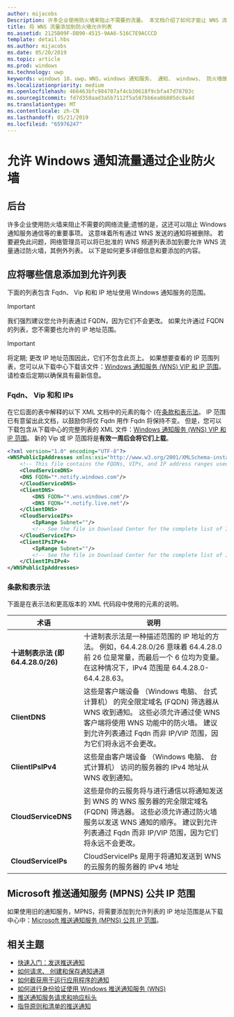 ```yaml
---
author: mijacobs
Description: 许多企业使用防火墙来阻止不需要的流量。 本文档介绍了如何才能让 WNS 流量通过防火墙。
title: 将 WNS 流量添加到防火墙允许列表
ms.assetid: 2125B09F-DB90-4515-9AA6-516C7E9ACCCD
template: detail.hbs
ms.author: mijacobs
ms.date: 05/20/2019
ms.topic: article
ms.prod: windows
ms.technology: uwp
keywords: windows 10，uwp，WNS，windows 通知服务、 通知、 windows、 防火墙故障排除、 IP、 流量、 企业版、 网络、 IPv4、 VIP、 FQDN，公共 IP 地址
ms.localizationpriority: medium
ms.openlocfilehash: 466463bfc984707af4cb30618f9cbfa47d78703c
ms.sourcegitcommit: fd7d358aad3a5b7112f5a587bb6ea86805dc8a4d
ms.translationtype: MT
ms.contentlocale: zh-CN
ms.lasthandoff: 05/21/2019
ms.locfileid: "65976247"
---
```

# <a name="allowing-windows-notification-traffic-through-enterprise-firewalls"></a>允许 Windows 通知流量通过企业防火墙

## <a name="background"></a>后台
许多企业使用防火墙来阻止不需要的网络流量;遗憾的是，这还可以阻止 Windows 通知服务通信等的重要事项。 这意味着所有通过 WNS 发送的通知将被删除。 若要避免此问题，网络管理员可以将已批准的 WNS 频道列表添加到要允许 WNS 流量通过防火墙，其例外列表。 以下是如何更多详细信息和要添加的内容。 


## <a name="what-information-should-be-added-to-the-allowlist"></a>应将哪些信息添加到允许列表
下面的列表包含 Fqdn、 Vip 和和 IP 地址使用 Windows 通知服务的范围。 

> [!IMPORTANT]
> 我们强烈建议您允许列表通过 FQDN，因为它们不会更改。 如果允许通过 FQDN 的列表，您不需要也允许的 IP 地址范围。

> [!IMPORTANT]
> 将定期; 更改 IP 地址范围因此，它们不包含此页上。 如果想要查看的 IP 范围列表，您可以从下载中心下载该文件：[Windows 通知服务 (WNS) VIP 和 IP 范围](https://www.microsoft.com/download/details.aspx?id=44238)。 请检查后定期以确保具有最新信息。 


### <a name="fqdns-vips-and-ips"></a>Fqdn、 Vip 和和 IPs
在它后面的表中解释的以下 XML 文档中的元素的每个 (在[条款和表示法](#terms-and-notations)。 IP 范围已有意留出此文档，以鼓励你将仅 Fqdn 用作 Fqdn 将保持不变。 但是，您可以下载包含从下载中心的完整列表的 XML 文件：[Windows 通知服务 (WNS) VIP 和 IP 范围](https://www.microsoft.com/download/details.aspx?id=44238)。 新的 Vip 或 IP 范围将是**有效一周后会将它们上载**。

```XML
<?xml version="1.0" encoding="UTF-8"?>
<WNSPublicIpAddresses xmlns:xsi="http://www.w3.org/2001/XMLSchema-instance" xmlns:xsd="http://www.w3.org/2001/XMLSchema">
    <!-- This file contains the FQDNs, VIPs, and IP address ranges used by the Windows Notification Service. A new text file will be uploaded every time a new VIP or IP range is released in production.  Please copy the below information and perform the necessary changes on your site. Endpoints in CloudService nodes are used for cloud services to send notifications to WNS. Endpoints in Client nodes are used by devices to receive notifications from WNS. --> 
    <CloudServiceDNS>
    <DNS FQDN="*.notify.windows.com"/>
    </CloudServiceDNS>
    <ClientDNS>
        <DNS FQDN="*.wns.windows.com"/>
        <DNS FQDN="*.notify.live.net"/>
    </ClientDNS>
    <CloudServiceIPs>
        <IpRange Subnet=""/>
        <!-- See the file in Download Center for the complete list of IP ranges -->
    </CloudServiceIPs>
    <ClientIPsIPv4>
        <IpRange Subnet=""/>
        <!-- See the file in Download Center for the complete list of IP ranges -->
    </ClientIPsIPv4>
</WNSPublicIpAddresses>

```

### <a name="terms-and-notations"></a>条款和表示法
下面是在表示法和更高版本的 XML 代码段中使用的元素的说明。

| 术语 | 说明 |
|---|---|
| **十进制表示法 (即 64.4.28.0/26)** | 十进制表示法是一种描述范围的 IP 地址的方法。 例如，64.4.28.0/26 意味着 64.4.28.0 前 26 位是常量，而最后一个 6 位均为变量。  在这种情况下，IPv4 范围是 64.4.28.0-64.4.28.63。 |
| **ClientDNS** | 这些是客户端设备 （Windows 电脑、 台式计算机） 的完全限定域名 (FQDN) 筛选器从 WNS 收到通知。 这些必须允许通过使 WNS 客户端将使用 WNS 功能中的防火墙。  建议到允许列表通过 Fqdn 而非 IP/VIP 范围，因为它们将永远不会更改。 |
| **ClientIPsIPv4** | 这些是由客户端设备 （Windows 电脑、 台式计算机） 访问的服务器的 IPv4 地址从 WNS 收到通知。 |
| **CloudServiceDNS** | 这些是你的云服务将与进行通信以将通知发送到 WNS 的 WNS 服务器的完全限定域名 (FQDN) 筛选器。 这些必须允许通过防火墙服务以发送 WNS 通知的顺序。  建议到允许列表通过 Fqdn 而非 IP/VIP 范围，因为它们将永远不会更改。|
| **CloudServiceIPs** | CloudServiceIPs 是用于将通知发送到 WNS 的云服务的服务器的 IPv4 地址  |


## <a name="microsoft-push-notifications-service-mpns-public-ip-ranges"></a>Microsoft 推送通知服务 (MPNS) 公共 IP 范围
如果使用旧的通知服务，MPNS，将需要添加到允许列表的 IP 地址范围是从下载中心中：[Microsoft 推送通知服务 (MPNS) 公共 IP 范围](https://www.microsoft.com/download/details.aspx?id=44535)。


## <a name="related-topics"></a>相关主题

* [快速入门：发送推送通知](https://msdn.microsoft.com/library/windows/apps/xaml/hh868252)
* [如何请求、 创建和保存通知通道](https://msdn.microsoft.com/library/windows/apps/hh465412)
* [如何截获用于运行应用程序的通知](https://msdn.microsoft.com/library/windows/apps/xaml/jj709907.aspx)
* [如何进行身份验证使用 Windows 推送通知服务 (WNS)](https://msdn.microsoft.com/library/windows/apps/hh465407)
* [推送通知服务请求和响应标头](https://msdn.microsoft.com/library/windows/apps/hh465435)
* [指导原则和清单的推送通知](https://msdn.microsoft.com/library/windows/apps/hh761462)
 
